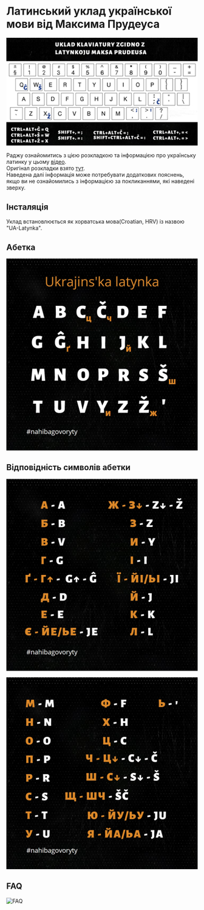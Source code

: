 # Латинський уклад української мови від Максима Прудеуса

![Uklad](<UKLAD Klaviatury.jpg>)

Раджу ознайомитись з цією розкладкою та інформацією про українську латинку у цьому [відео](https://www.youtube.com/watch?v=nHeE2x2UNw4).<br>
Оригінал розкладки взято [тут](https://drive.google.com/drive/folders/1h1pUOOd8DRGtQFtvmpVLDd41bzc7DjRe).<br>
Наведена далі інформація може потребувати додаткових пояснень, якщо ви не ознайомились з інформацією за покликаннями, які наведені зверху.

## Інсталяція

Уклад встановлюється як хорватська мова(Croatian, HRV) із назвою "UA-Latynka".

## Абетка

![Abetka](Abetka_1.jpg)

## Відповідність символів абетки

![Abetka_2](Abetka_2.jpg)

![Abetka_3](Abetka_3.jpg)

## FAQ

![FAQ](<Časti zapytannja.jpg>)